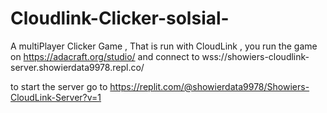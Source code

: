 # Cloudlink-Clicker-solsial-
A multiPlayer Clicker Game , That is run with CloudLink , you run the game on https://adacraft.org/studio/ and connect to wss://showiers-cloudlink-server.showierdata9978.repl.co/

to start the server go to https://replit.com/@showierdata9978/Showiers-CloudLink-Server?v=1 
